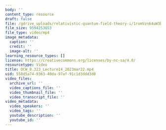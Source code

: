 ```yaml
---
body: ''
content_type: resource
draft: false
file: /gdrive_uploads/relativistic-quantum-field-theory-i/1romVzn64uW3bSntc8o59ZjQ6nvb5jC9z/ocw_8323_lecture14_2023mar22.mp4
file_size: 9594253653
file_type: video/mp4
image_metadata:
  caption: ''
  credit: ''
  image-alt: ''
learning_resource_types: []
license: https://creativecommons.org/licenses/by-nc-sa/4.0/
resourcetype: Video
title: OCW_8.323_Lecture14_2023mar22.mp4
uid: 558d5a74-9363-40da-97af-91c1d3ddd3d8
video_files:
  archive_url: ''
  video_captions_file: ''
  video_thumbnail_file: ''
  video_transcript_file: ''
video_metadata:
  video_speakers: ''
  video_tags: ''
  youtube_description: ''
  youtube_id: ''
---
```

